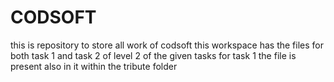 # CODSOFT
this is repository to store all work of codsoft this workspace has the files for both task 1 and task 2 of level 2 of the given tasks for task 1 the file is present also in it within the tribute folder 
